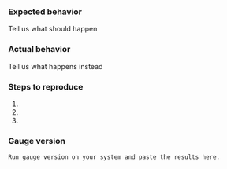 <!--
Thanks a lot for reporting issues to Gauge! This is the issue tracker for reporting bugs or for requesting new feature and enhancements.

If you have any support related questions, please refer our documentation at http://getgauge.io/documentation/user/current/. You can even ask questions on Google groups (http://groups.google.com/forum/#!forum/getgauge) or on gitter (https://gitter.im/getgauge/chat).

This is the issue tracker for Gauge core. Find other components at https://github.com/getgauge

Please delete irrelevant sections below. 
-->

### Expected behavior
Tell us what should happen

### Actual behavior
Tell us what happens instead

### Steps to reproduce
1.
2.
3.

### Gauge version
```
Run gauge version on your system and paste the results here.
```
